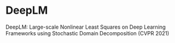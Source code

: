 # DeepLM
DeepLM: Large-scale Nonlinear Least Squares on Deep Learning Frameworks using Stochastic Domain Decomposition (CVPR 2021)
